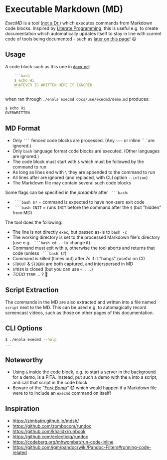 <!--
    SPDX-License-Identifier: Apache-2.0

    Copyright 2023-2024 The Enola <https://enola.dev> Authors

    Licensed under the Apache License, Version 2.0 (the "License");
    you may not use this file except in compliance with the License.
    You may obtain a copy of the License at

        https://www.apache.org/licenses/LICENSE-2.0

    Unless required by applicable law or agreed to in writing, software
    distributed under the License is distributed on an "AS IS" BASIS,
    WITHOUT WARRANTIES OR CONDITIONS OF ANY KIND, either express or implied.
    See the License for the specific language governing permissions and
    limitations under the License.
-->

# Executable Markdown (MD)

_ExecMD_ is a tool ([not a Dr.](https://memory-alpha.fandom.com/wiki/I%27m_a_doctor,_not_a...)) which executes commands from Markdown code blocks. Inspired by [Literate Programming](https://en.wikipedia.org/wiki/Literate_programming), this is useful e.g. to create documentation which automatically updates itself to stay in line with current code of tools being documented - such as [later on this page](#cli-options)! 😃

## Usage

A code block such as this one in [`demo.md`](demo.md):

```yaml
    ```bash
    $ echo Hi
    WHATEVER IS WRITTEN HERE IS IGNORED
    ```
```

when ran through `./enola execmd docs/use/execmd/demo.md` produces:

```bash
$ echo Hi
OVERWRITTEN
```

## MD Format

* Only ` ``` ` fenced code blocks are processed. (Any `~~~` or inline `` ` are ignored.)
* Only `bash` language format code blocks are executed. (Other languages are ignored.)
* The code block must start with `$` which must be followed by the command to run
* As long as lines end with `\` they are appended to the command to run
* All lines after are ignored (and replaced, with CLI option `--inline`)
* The Markdown file may contain several such code blocks

Some flags can be specified in the _preamble_ after ` ```bash`:

* ` ```bash $?` = command is expected to have non-zero exit code
* ` ```bash INIT` = runs `INIT` before the command after the `$` (but "hidden" from MD)

The tool does the following:

* The line is not directly `exec`, but passed as-is to `bash -c`
* The working directory is set to the processed Markdown file's directory (use e.g. ` ```bash cd ..` to change it)
* Command must exit with `0`, otherwise the tool aborts and returns that code (unless ` ```bash $?`)
* Command is killed (times out) after 7s if it "hangs" (useful on CI)
* `STDOUT` & `STDERR` are both captured, and interspersed in MD
* `STDIN` is closed (but you can use `< ...`)
* _TODO_ `TERM` ... ? 🤔

## Script Extraction

The commands in the MD are also extracted and written into a file named `script` next to the MD. This can be used e.g. to automagically record screencast videos, such as those on other pages of this documentation.

## CLI Options

```bash $? cd ../.././..
$ ./enola execmd --help
...
```

## Noteworthy

* Using `&` inside the code block, e.g. to start a server in the background for a demo, is a PITA. Instead, put such a demo with the `&` into a script, and call that script in the code block.
* Beware of the
  _"[Fork Bomb](https://en.wikipedia.org/wiki/Fork_bomb)"_ 😈 which would happen if a Markdown file were to to include an `execmd` command on itself!

## Inspiration

* <https://zimbatm.github.io/mdsh/>
* <https://github.com/zombocom/rundoc>
* <https://github.com/khalidx/runbook>
* <https://github.com/eclecticiq/rundoc>
* <https://codeberg.org/mhwombat/run-code-inline>
* <https://github.com/jgm/pandoc/wiki/Pandoc-Filters#running-code-related>
